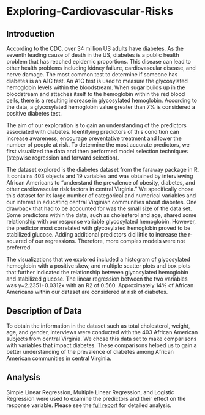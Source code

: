 # Exploring-Cardiovascular-Risks

## Introduction
According to the CDC, over 34 million US adults have diabetes. As the seventh leading cause of death in the US, diabetes is a public health problem that has reached epidemic proportions. This disease can lead to other health problems including kidney failure, cardiovascular disease, and nerve damage. The most common test to determine if someone has diabetes is an A1C test. An A1C test is used to measure the glycosylated hemoglobin levels within the bloodstream. When sugar builds up in the bloodstream and attaches itself to the hemoglobin within the red blood cells, there is a resulting increase in glycosylated hemoglobin. According to the data, a glycosylated hemoglobin value greater than 7% is considered a positive diabetes test.  

The aim of our exploration is to gain an understanding of the predictors associated with diabetes. Identifying predictors of this condition can increase awareness, encourage preventative treatment and lower the number of people at risk. To determine the most accurate predictors, we first visualized the data and then performed model selection techniques (stepwise regression and forward selection).

The dataset explored is the diabetes dataset from the faraway package in R. It contains 403 objects and 19 variables and was obtained by interviewing African Americans to “understand the prevalence of obesity, diabetes, and other cardiovascular risk factors in central Virginia.” We specifically chose this dataset for its large number of categorical and numerical variables and our interest in educating central Virginian communities about diabetes. One drawback that had to be accounted for was the small size of the data set. Some predictors within the data, such as cholesterol and age, shared some relationship with our response variable glycosylated hemoglobin. However, the predictor most correlated with glycosylated hemoglobin proved to be stabilized glucose. Adding additional predictors did little to increase the r-squared of our regressions. Therefore, more complex models were not preferred.

The visualizations that we explored included a histogram of glycosylated hemoglobin with a positive skew, and multiple scatter plots and box plots that further indicated the relationship between glycosylated hemoglobin and stabilized glucose. The linear regression between the two variables was y=2.2351+0.0312x with an R2 of 0.560.   Approximately 14% of African Americans within our dataset are considered at risk of diabetes.

## Description of Data
To obtain the information in the dataset such as total cholesterol, weight, age, and gender, interviews were conducted with the 403 African American subjects from central Virginia. We chose this data set to make comparisons with variables that impact diabetes. These comparisons helped us to gain a better understanding of the prevalence of diabetes among African American communities in central Virginia. 

## Analysis
Simple Linear Regression, Multiple Linear Regression, and Logistic Regression were used to examine the predictors and their effect on the response variable. Please see the [full report](https://github.com/HaleyEgan/Exploring-Cardiovascular-Risks/blob/main/Report-Exploring%20Predictors%20Related%20to%20Diabetes.pdf) for detailed analysis. 
